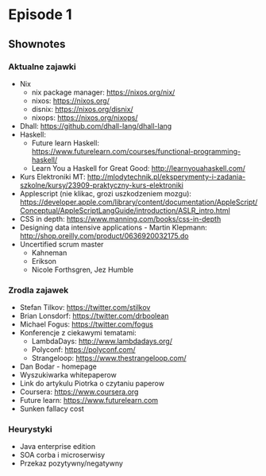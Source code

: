 # Episode 1

## Shownotes

### Aktualne zajawki
* Nix 
  * nix package manager: https://nixos.org/nix/
  * nixos: https://nixos.org/
  * disnix: https://nixos.org/disnix/
  * nixops: https://nixos.org/nixops/
* Dhall: https://github.com/dhall-lang/dhall-lang
* Haskell:
	* Future learn Haskell: https://www.futurelearn.com/courses/functional-programming-haskell/
  * Learn You a Haskell for Great Good: http://learnyouahaskell.com/
* Kurs Elektroniki MT: http://mlodytechnik.pl/eksperymenty-i-zadania-szkolne/kursy/23909-praktyczny-kurs-elektroniki
* Applescript (nie klikac, grozi uszkodzeniem mozgu): https://developer.apple.com/library/content/documentation/AppleScript/Conceptual/AppleScriptLangGuide/introduction/ASLR_intro.html
* CSS in depth: https://www.manning.com/books/css-in-depth
* Designing data intensive applications - Martin Klepmann: http://shop.oreilly.com/product/0636920032175.do
* Uncertified scrum master
  * Kahneman
  * Erikson
  * Nicole Forthsgren, Jez Humble
### Zrodla zajawek
* Stefan Tilkov: https://twitter.com/stilkov
* Brian Lonsdorf: https://twitter.com/drboolean
* Michael Fogus: https://twitter.com/fogus
* Konferencje z ciekawymi tematami:
  * LambdaDays: http://www.lambdadays.org/
  * Polyconf: https://polyconf.com/
  * Strangeloop: https://www.thestrangeloop.com/
* Dan Bodar - homepage
* Wyszukiwarka whitepaperow
* Link do artykulu Piotrka o czytaniu paperow
* Coursera: https://www.coursera.org
* Future learn: https://www.futurelearn.com
* Sunken fallacy cost
### Heurystyki 
* Java enterprise edition
*  SOA corba i microserwisy
* Przekaz pozytywny/negatywny
